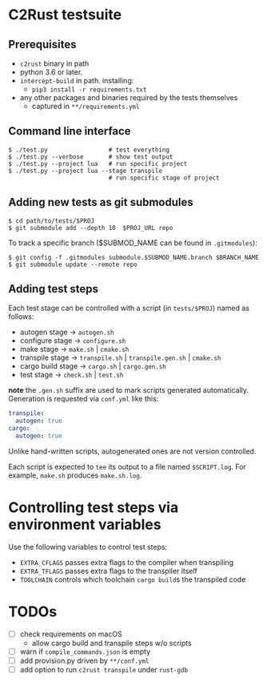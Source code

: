 # C2Rust testsuite

## Prerequisites

- `c2rust` binary in path
- python 3.6 or later.
- `intercept-build` in path. installing:
    - `pip3 install -r requirements.txt`
- any other packages and binaries required by the tests themselves
    - captured in `**/requirements.yml`

## Command line interface

    $ ./test.py                 # test everything
    $ ./test.py --verbose       # show test output
    $ ./test.py --project lua   # run specific project
    $ ./test.py --project lua --stage transpile   
                                # run specific stage of project
    

## Adding new tests as git submodules

    $ cd path/to/tests/$PROJ
    $ git submodule add --depth 10  $PROJ_URL repo
    
To track a specific branch ($SUBMOD_NAME can be found in `.gitmodules`):    
    
    $ git config -f .gitmodules submodule.$SUBMOD_NAME.branch $BRANCH_NAME
    $ git submodule update --remote repo

## Adding test steps

Each test stage can be controlled with a script (in `tests/$PROJ`) named as follows:

- autogen stage -> `autogen.sh`
- configure stage -> `configure.sh`
- make stage ->  `make.sh` | `cmake.sh`
- transpile stage ->  `transpile.sh` | `transpile.gen.sh` | `cmake.sh`
- cargo build stage -> `cargo.sh` | `cargo.gen.sh`
- test stage -> `check.sh` | `test.sh`

**note** the `.gen.sh` suffix are used to mark scripts generated automatically. Generation is requested via `conf.yml` like this:

```yaml
transpile:
  autogen: true
cargo:
  autogen: true
```

Unlike hand-written scripts, autogenerated ones are not version controlled.

Each script is expected to `tee` its output to a file named `$SCRIPT.log`. For example, `make.sh` produces `make.sh.log`.

# Controlling test steps via environment variables

Use the following variables to control test steps:

- `EXTRA_CFLAGS` passes extra flags to the compiler when transpiling
- `EXTRA_TFLAGS` passes extra flags to the transpiler itself
- `TOOLCHAIN` controls which toolchain `cargo build`s the transpiled code

# TODOs
- [ ] check requirements on macOS
  - allow cargo build and transpile steps w/o scripts
- [ ] warn if `compile_commands.json` is empty
- [ ] add provision.py driven by `**/conf.yml`
- [ ] add option to run `c2rust transpile` under `rust-gdb`
